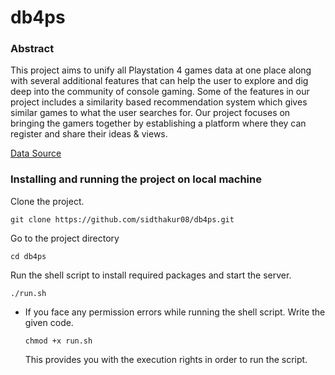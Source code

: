 # db4ps
### Abstract
This project aims to unify all Playstation 4 games data at one place along with several additional features that can help the user to explore and dig deep into the community of console gaming. Some of the features in our project includes a similarity based recommendation system which gives similar games to what the user searches for. Our project focuses on bringing the gamers together by establishing a platform where they can register and share their ideas & views.

[Data Source](https://gamesdb.launchbox-app.com/platforms/games/50)

### Installing and running the project on local machine

Clone the project.
```
git clone https://github.com/sidthakur08/db4ps.git
```
Go to the project directory
```
cd db4ps
```
Run the shell script to install required packages and start the server.
```
./run.sh
```

- If you face any permission errors while running the shell script. Write the given code.
  ```
  chmod +x run.sh
  ```
  This provides you with the execution rights in order to run the script.
